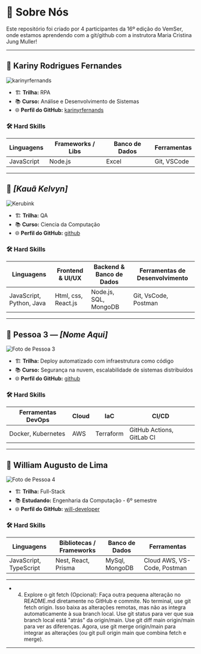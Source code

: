 # 👥 Sobre Nós

Este repositório foi criado por 4 participantes da 16º edição do VemSer, onde estamos aprendendo com a git/github com a instrutora Maria Cristina Jung Muller!

---

## 👤 Kariny Rodrigues Fernandes

![karinyrfernands](https://github.com/karinyrfernands.png)

- 🏗️ **Trilha:** RPA
- 📚 **Curso:** Análise e Desenvolvimento de Sistemas
- 🌐 **Perfil do GitHub:** [karinyrfernands](https://github.com/karinyrfernands)

### 🛠️ Hard Skills

| Linguagens | Frameworks / Libs | Banco de Dados | Ferramentas |
| ---------- | ----------------- | -------------- | ----------- |
| JavaScript | Node.js           | Excel          | Git, VSCode |

---

## 👤 _[Kauã Kelvyn]_

![Kerubink](https://github.com/Kerubink.png)

- 🏗️ **Trilha:** QA
- 📚 **Curso:** Ciencia da Computação
- 🌐 **Perfil do GitHub:** [github](https://github.com/Kerubink)

### 🛠️ Hard Skills

|        Linguagens           | Frontend & UI/UX      | Backend & Banco de Dados | Ferramentas de Desenvolvimento  |
| --------------------------- | --------------------- | ------------------------ | ------------------------------- |
|  JavaScript, Python, Java   | Html, css, React.js   | Node.js, SQL, MongoDB    | Git, VsCode, Postman            |

---

## 👤 Pessoa 3 — _[Nome Aqui]_

![Foto de Pessoa 3](link-da-foto-aqui)

- 🏗️ **Trilha:** Deploy automatizado com infraestrutura como código
- 📚 **Curso:** Segurança na nuvem, escalabilidade de sistemas distribuídos
- 🌐 **Perfil do GitHub:** [github](#)

### 🛠️ Hard Skills

| Ferramentas DevOps | Cloud | IaC       | CI/CD                     |
| ------------------ | ----- | --------- | ------------------------- |
| Docker, Kubernetes | AWS   | Terraform | GitHub Actions, GitLab CI |

---

## 👤 William Augusto de Lima

![Foto de Pessoa 4](https://github.com/will-developer.png)

- 🏗️ **Trilha:** Full-Stack
- 📚 **Estudando:** Engenharia da Computação - 6º semestre
- 🌐 **Perfil do GitHub:** [will-developer](https://github.com/will-developer)

### 🛠️ Hard Skills

| Linguagens             | Bibliotecas / Frameworks | Banco de Dados | Ferramentas                 |
| ---------------------- | ------------------------ | -------------- | --------------------------- |
| JavaScript, TypeScript | Nest, React, Prisma      | MySql, MongoDB | Cloud AWS, VS-Code, Postman |

---

- 4. Explore o git fetch (Opcional): 
Faça outra pequena alteração no README.md diretamente no GitHub e commite.
No terminal, use git fetch origin. Isso baixa as alterações remotas, mas não as integra automaticamente à sua branch local.
Use git status para ver que sua branch local está "atrás" da origin/main.
Use git diff main origin/main para ver as diferenças.
Agora, use git merge origin/main para integrar as alterações (ou git pull origin main que combina fetch e merge).

---

